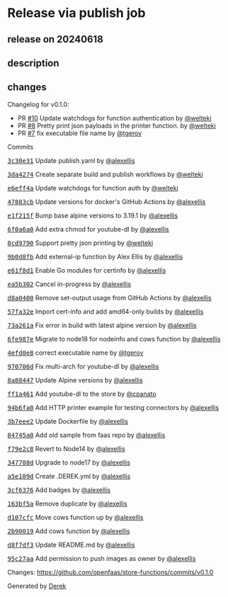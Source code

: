 # Release via publish job

## release on 20240618

## description

## changes

Changelog for v0.1.0:

* PR <a class="issue-link js-issue-link" data-error-text="Failed to load title" data-id="2359813634" data-permission-text="Title is private" data-url="https://github.com/openfaas/store-functions/issues/10" data-hovercard-type="pull_request" data-hovercard-url="/openfaas/store-functions/pull/10/hovercard" href="https://github.com/openfaas/store-functions/pull/10">#10</a> Update watchdogs for function authentication by <a class="user-mention notranslate" data-hovercard-type="user" data-hovercard-url="/users/welteki/hovercard" data-octo-click="hovercard-link-click" data-octo-dimensions="link_type:self" href="https://github.com/welteki">@welteki</a>
* PR <a class="issue-link js-issue-link" data-error-text="Failed to load title" data-id="2044108601" data-permission-text="Title is private" data-url="https://github.com/openfaas/store-functions/issues/8" data-hovercard-type="pull_request" data-hovercard-url="/openfaas/store-functions/pull/8/hovercard" href="https://github.com/openfaas/store-functions/pull/8">#8</a> Pretty print json payloads in the printer function. by <a class="user-mention notranslate" data-hovercard-type="user" data-hovercard-url="/users/welteki/hovercard" data-octo-click="hovercard-link-click" data-octo-dimensions="link_type:self" href="https://github.com/welteki">@welteki</a>
* PR <a class="issue-link js-issue-link" data-error-text="Failed to load title" data-id="1755609519" data-permission-text="Title is private" data-url="https://github.com/openfaas/store-functions/issues/7" data-hovercard-type="pull_request" data-hovercard-url="/openfaas/store-functions/pull/7/hovercard" href="https://github.com/openfaas/store-functions/pull/7">#7</a> fix executable file name by <a class="user-mention notranslate" data-hovercard-type="user" data-hovercard-url="/users/tgerov/hovercard" data-octo-click="hovercard-link-click" data-octo-dimensions="link_type:self" href="https://github.com/tgerov">@tgerov</a>

Commits

<a class="commit-link" data-hovercard-type="commit" data-hovercard-url="https://github.com/openfaas/store-functions/commit/3c30e3122887718e23da2f3ffe396891be254b02/hovercard" href="https://github.com/openfaas/store-functions/commit/3c30e3122887718e23da2f3ffe396891be254b02"><tt>3c30e31</tt></a> Update publish.yaml by <a class="user-mention notranslate" data-hovercard-type="user" data-hovercard-url="/users/alexellis/hovercard" data-octo-click="hovercard-link-click" data-octo-dimensions="link_type:self" href="https://github.com/alexellis">@alexellis</a>

<a class="commit-link" data-hovercard-type="commit" data-hovercard-url="https://github.com/openfaas/store-functions/commit/3da4274fe1d2cd078f3e42149242ca80ffcf7703/hovercard" href="https://github.com/openfaas/store-functions/commit/3da4274fe1d2cd078f3e42149242ca80ffcf7703"><tt>3da4274</tt></a> Create separate build and publish workflows by <a class="user-mention notranslate" data-hovercard-type="user" data-hovercard-url="/users/welteki/hovercard" data-octo-click="hovercard-link-click" data-octo-dimensions="link_type:self" href="https://github.com/welteki">@welteki</a>

<a class="commit-link" data-hovercard-type="commit" data-hovercard-url="https://github.com/openfaas/store-functions/commit/e6eff4a3bdfe41d1b0f216fc04418290e5f9710a/hovercard" href="https://github.com/openfaas/store-functions/commit/e6eff4a3bdfe41d1b0f216fc04418290e5f9710a"><tt>e6eff4a</tt></a> Update watchdogs for function auth by <a class="user-mention notranslate" data-hovercard-type="user" data-hovercard-url="/users/welteki/hovercard" data-octo-click="hovercard-link-click" data-octo-dimensions="link_type:self" href="https://github.com/welteki">@welteki</a>

<a class="commit-link" data-hovercard-type="commit" data-hovercard-url="https://github.com/openfaas/store-functions/commit/47883cb74a88ffa3eedc203dda203204501c5fd3/hovercard" href="https://github.com/openfaas/store-functions/commit/47883cb74a88ffa3eedc203dda203204501c5fd3"><tt>47883cb</tt></a> Update versions for docker's GitHub Actions by <a class="user-mention notranslate" data-hovercard-type="user" data-hovercard-url="/users/alexellis/hovercard" data-octo-click="hovercard-link-click" data-octo-dimensions="link_type:self" href="https://github.com/alexellis">@alexellis</a>

<a class="commit-link" data-hovercard-type="commit" data-hovercard-url="https://github.com/openfaas/store-functions/commit/e1f215f2f1a91b6af769fbc0b59ba943e06331b7/hovercard" href="https://github.com/openfaas/store-functions/commit/e1f215f2f1a91b6af769fbc0b59ba943e06331b7"><tt>e1f215f</tt></a> Bump base alpine versions to 3.19.1 by <a class="user-mention notranslate" data-hovercard-type="user" data-hovercard-url="/users/alexellis/hovercard" data-octo-click="hovercard-link-click" data-octo-dimensions="link_type:self" href="https://github.com/alexellis">@alexellis</a>

<a class="commit-link" data-hovercard-type="commit" data-hovercard-url="https://github.com/openfaas/store-functions/commit/6f0a6a05cb18091c7b94c26f1118df59c18ed9e9/hovercard" href="https://github.com/openfaas/store-functions/commit/6f0a6a05cb18091c7b94c26f1118df59c18ed9e9"><tt>6f0a6a0</tt></a> Add extra chmod for youtube-dl by <a class="user-mention notranslate" data-hovercard-type="user" data-hovercard-url="/users/alexellis/hovercard" data-octo-click="hovercard-link-click" data-octo-dimensions="link_type:self" href="https://github.com/alexellis">@alexellis</a>

<a class="commit-link" data-hovercard-type="commit" data-hovercard-url="https://github.com/openfaas/store-functions/commit/0cd979030f62bf8ff8ac8635a5ee0eba4f9b1554/hovercard" href="https://github.com/openfaas/store-functions/commit/0cd979030f62bf8ff8ac8635a5ee0eba4f9b1554"><tt>0cd9790</tt></a> Support pretty json printing by <a class="user-mention notranslate" data-hovercard-type="user" data-hovercard-url="/users/welteki/hovercard" data-octo-click="hovercard-link-click" data-octo-dimensions="link_type:self" href="https://github.com/welteki">@welteki</a>

<a class="commit-link" data-hovercard-type="commit" data-hovercard-url="https://github.com/openfaas/store-functions/commit/9b0d8fb7c6135794079c7b7dfebf25071e5f0c79/hovercard" href="https://github.com/openfaas/store-functions/commit/9b0d8fb7c6135794079c7b7dfebf25071e5f0c79"><tt>9b0d8fb</tt></a> Add external-ip function by Alex Ellis by <a class="user-mention notranslate" data-hovercard-type="user" data-hovercard-url="/users/alexellis/hovercard" data-octo-click="hovercard-link-click" data-octo-dimensions="link_type:self" href="https://github.com/alexellis">@alexellis</a>

<a class="commit-link" data-hovercard-type="commit" data-hovercard-url="https://github.com/openfaas/store-functions/commit/e61f8d13aa945752b78371c039b170ad612b5420/hovercard" href="https://github.com/openfaas/store-functions/commit/e61f8d13aa945752b78371c039b170ad612b5420"><tt>e61f8d1</tt></a> Enable Go modules for certinfo by <a class="user-mention notranslate" data-hovercard-type="user" data-hovercard-url="/users/alexellis/hovercard" data-octo-click="hovercard-link-click" data-octo-dimensions="link_type:self" href="https://github.com/alexellis">@alexellis</a>

<a class="commit-link" data-hovercard-type="commit" data-hovercard-url="https://github.com/openfaas/store-functions/commit/ea5b30224c1d737e4aa130ccce9f85118fbfc654/hovercard" href="https://github.com/openfaas/store-functions/commit/ea5b30224c1d737e4aa130ccce9f85118fbfc654"><tt>ea5b302</tt></a> Cancel in-progress by <a class="user-mention notranslate" data-hovercard-type="user" data-hovercard-url="/users/alexellis/hovercard" data-octo-click="hovercard-link-click" data-octo-dimensions="link_type:self" href="https://github.com/alexellis">@alexellis</a>

<a class="commit-link" data-hovercard-type="commit" data-hovercard-url="https://github.com/openfaas/store-functions/commit/d8a0400d9bda7ba569791f53aab68fb28653daed/hovercard" href="https://github.com/openfaas/store-functions/commit/d8a0400d9bda7ba569791f53aab68fb28653daed"><tt>d8a0400</tt></a> Remove set-output usage from GitHub Actions by <a class="user-mention notranslate" data-hovercard-type="user" data-hovercard-url="/users/alexellis/hovercard" data-octo-click="hovercard-link-click" data-octo-dimensions="link_type:self" href="https://github.com/alexellis">@alexellis</a>

<a class="commit-link" data-hovercard-type="commit" data-hovercard-url="https://github.com/openfaas/store-functions/commit/57fa32ef72abb125dd4f629ec8131a0af99df1b3/hovercard" href="https://github.com/openfaas/store-functions/commit/57fa32ef72abb125dd4f629ec8131a0af99df1b3"><tt>57fa32e</tt></a> Import cert-info and add amd64-only builds by <a class="user-mention notranslate" data-hovercard-type="user" data-hovercard-url="/users/alexellis/hovercard" data-octo-click="hovercard-link-click" data-octo-dimensions="link_type:self" href="https://github.com/alexellis">@alexellis</a>

<a class="commit-link" data-hovercard-type="commit" data-hovercard-url="https://github.com/openfaas/store-functions/commit/73a261a22642659c7c9c01c6b23f7c63caa6811c/hovercard" href="https://github.com/openfaas/store-functions/commit/73a261a22642659c7c9c01c6b23f7c63caa6811c"><tt>73a261a</tt></a> Fix error in build with latest alpine version by <a class="user-mention notranslate" data-hovercard-type="user" data-hovercard-url="/users/alexellis/hovercard" data-octo-click="hovercard-link-click" data-octo-dimensions="link_type:self" href="https://github.com/alexellis">@alexellis</a>

<a class="commit-link" data-hovercard-type="commit" data-hovercard-url="https://github.com/openfaas/store-functions/commit/6fe987ea6017b9fd65ae68e9487384c740c16369/hovercard" href="https://github.com/openfaas/store-functions/commit/6fe987ea6017b9fd65ae68e9487384c740c16369"><tt>6fe987e</tt></a> Migrate to node18 for nodeinfo and cows function by <a class="user-mention notranslate" data-hovercard-type="user" data-hovercard-url="/users/alexellis/hovercard" data-octo-click="hovercard-link-click" data-octo-dimensions="link_type:self" href="https://github.com/alexellis">@alexellis</a>

<a class="commit-link" data-hovercard-type="commit" data-hovercard-url="https://github.com/openfaas/store-functions/commit/4efd0e87607c1fd3c72bfeb8e0ab19267ff851c5/hovercard" href="https://github.com/openfaas/store-functions/commit/4efd0e87607c1fd3c72bfeb8e0ab19267ff851c5"><tt>4efd0e8</tt></a> correct executable name by <a class="user-mention notranslate" data-hovercard-type="user" data-hovercard-url="/users/tgerov/hovercard" data-octo-click="hovercard-link-click" data-octo-dimensions="link_type:self" href="https://github.com/tgerov">@tgerov</a>

<a class="commit-link" data-hovercard-type="commit" data-hovercard-url="https://github.com/openfaas/store-functions/commit/970706d5125fe6a0bc50825d15f032c58d7c1ef1/hovercard" href="https://github.com/openfaas/store-functions/commit/970706d5125fe6a0bc50825d15f032c58d7c1ef1"><tt>970706d</tt></a> Fix multi-arch for youtube-dl by <a class="user-mention notranslate" data-hovercard-type="user" data-hovercard-url="/users/alexellis/hovercard" data-octo-click="hovercard-link-click" data-octo-dimensions="link_type:self" href="https://github.com/alexellis">@alexellis</a>

<a class="commit-link" data-hovercard-type="commit" data-hovercard-url="https://github.com/openfaas/store-functions/commit/8a8844702e21467b41c3e48432a020d16ad732b1/hovercard" href="https://github.com/openfaas/store-functions/commit/8a8844702e21467b41c3e48432a020d16ad732b1"><tt>8a88447</tt></a> Update Alpine versions by <a class="user-mention notranslate" data-hovercard-type="user" data-hovercard-url="/users/alexellis/hovercard" data-octo-click="hovercard-link-click" data-octo-dimensions="link_type:self" href="https://github.com/alexellis">@alexellis</a>

<a class="commit-link" data-hovercard-type="commit" data-hovercard-url="https://github.com/openfaas/store-functions/commit/ff1a4611c5e90b1deb0aa51eb9abf80bdd1c8b41/hovercard" href="https://github.com/openfaas/store-functions/commit/ff1a4611c5e90b1deb0aa51eb9abf80bdd1c8b41"><tt>ff1a461</tt></a> Add youtube-dl to the store by <a class="user-mention notranslate" data-hovercard-type="user" data-hovercard-url="/users/cpanato/hovercard" data-octo-click="hovercard-link-click" data-octo-dimensions="link_type:self" href="https://github.com/cpanato">@cpanato</a>

<a class="commit-link" data-hovercard-type="commit" data-hovercard-url="https://github.com/openfaas/store-functions/commit/94b6fa05ac62efa1b8c143d36f73b48a38bec16c/hovercard" href="https://github.com/openfaas/store-functions/commit/94b6fa05ac62efa1b8c143d36f73b48a38bec16c"><tt>94b6fa0</tt></a> Add HTTP printer example for testing connectors by <a class="user-mention notranslate" data-hovercard-type="user" data-hovercard-url="/users/alexellis/hovercard" data-octo-click="hovercard-link-click" data-octo-dimensions="link_type:self" href="https://github.com/alexellis">@alexellis</a>

<a class="commit-link" data-hovercard-type="commit" data-hovercard-url="https://github.com/openfaas/store-functions/commit/3b7eee20be398ed3307da8a8c79469ed61857f60/hovercard" href="https://github.com/openfaas/store-functions/commit/3b7eee20be398ed3307da8a8c79469ed61857f60"><tt>3b7eee2</tt></a> Update Dockerfile by <a class="user-mention notranslate" data-hovercard-type="user" data-hovercard-url="/users/alexellis/hovercard" data-octo-click="hovercard-link-click" data-octo-dimensions="link_type:self" href="https://github.com/alexellis">@alexellis</a>

<a class="commit-link" data-hovercard-type="commit" data-hovercard-url="https://github.com/openfaas/store-functions/commit/84745a072b638db7e57cbe50053ae9e235ff3938/hovercard" href="https://github.com/openfaas/store-functions/commit/84745a072b638db7e57cbe50053ae9e235ff3938"><tt>84745a0</tt></a> Add old sample from faas repo by <a class="user-mention notranslate" data-hovercard-type="user" data-hovercard-url="/users/alexellis/hovercard" data-octo-click="hovercard-link-click" data-octo-dimensions="link_type:self" href="https://github.com/alexellis">@alexellis</a>

<a class="commit-link" data-hovercard-type="commit" data-hovercard-url="https://github.com/openfaas/store-functions/commit/f79e2c86e8d67f747d1e449ba6ca63eb5858e5bb/hovercard" href="https://github.com/openfaas/store-functions/commit/f79e2c86e8d67f747d1e449ba6ca63eb5858e5bb"><tt>f79e2c8</tt></a> Revert to Node14 by <a class="user-mention notranslate" data-hovercard-type="user" data-hovercard-url="/users/alexellis/hovercard" data-octo-click="hovercard-link-click" data-octo-dimensions="link_type:self" href="https://github.com/alexellis">@alexellis</a>

<a class="commit-link" data-hovercard-type="commit" data-hovercard-url="https://github.com/openfaas/store-functions/commit/347788dfbd0c9e74dd298757b132b00d85db2418/hovercard" href="https://github.com/openfaas/store-functions/commit/347788dfbd0c9e74dd298757b132b00d85db2418"><tt>347788d</tt></a> Upgrade to node17 by <a class="user-mention notranslate" data-hovercard-type="user" data-hovercard-url="/users/alexellis/hovercard" data-octo-click="hovercard-link-click" data-octo-dimensions="link_type:self" href="https://github.com/alexellis">@alexellis</a>

<a class="commit-link" data-hovercard-type="commit" data-hovercard-url="https://github.com/openfaas/store-functions/commit/a5e109d9d9c17a2e995b68857e22fd0e9969ca30/hovercard" href="https://github.com/openfaas/store-functions/commit/a5e109d9d9c17a2e995b68857e22fd0e9969ca30"><tt>a5e109d</tt></a> Create .DEREK.yml by <a class="user-mention notranslate" data-hovercard-type="user" data-hovercard-url="/users/alexellis/hovercard" data-octo-click="hovercard-link-click" data-octo-dimensions="link_type:self" href="https://github.com/alexellis">@alexellis</a>

<a class="commit-link" data-hovercard-type="commit" data-hovercard-url="https://github.com/openfaas/store-functions/commit/3cf63762b2632079f86dfae178fc6eaa33d61836/hovercard" href="https://github.com/openfaas/store-functions/commit/3cf63762b2632079f86dfae178fc6eaa33d61836"><tt>3cf6376</tt></a> Add badges by <a class="user-mention notranslate" data-hovercard-type="user" data-hovercard-url="/users/alexellis/hovercard" data-octo-click="hovercard-link-click" data-octo-dimensions="link_type:self" href="https://github.com/alexellis">@alexellis</a>

<a class="commit-link" data-hovercard-type="commit" data-hovercard-url="https://github.com/openfaas/store-functions/commit/163bf5a31140e1006f12aaa7d79ccfeeacb98e3d/hovercard" href="https://github.com/openfaas/store-functions/commit/163bf5a31140e1006f12aaa7d79ccfeeacb98e3d"><tt>163bf5a</tt></a> Remove duplicate by <a class="user-mention notranslate" data-hovercard-type="user" data-hovercard-url="/users/alexellis/hovercard" data-octo-click="hovercard-link-click" data-octo-dimensions="link_type:self" href="https://github.com/alexellis">@alexellis</a>

<a class="commit-link" data-hovercard-type="commit" data-hovercard-url="https://github.com/openfaas/store-functions/commit/d107cfc50b7866faaa084caad2eb74f460d62719/hovercard" href="https://github.com/openfaas/store-functions/commit/d107cfc50b7866faaa084caad2eb74f460d62719"><tt>d107cfc</tt></a> Move cows function up by <a class="user-mention notranslate" data-hovercard-type="user" data-hovercard-url="/users/alexellis/hovercard" data-octo-click="hovercard-link-click" data-octo-dimensions="link_type:self" href="https://github.com/alexellis">@alexellis</a>

<a class="commit-link" data-hovercard-type="commit" data-hovercard-url="https://github.com/openfaas/store-functions/commit/2b900196330f7fb8e188f4bce809de5267ca2269/hovercard" href="https://github.com/openfaas/store-functions/commit/2b900196330f7fb8e188f4bce809de5267ca2269"><tt>2b90019</tt></a> Add cows function by <a class="user-mention notranslate" data-hovercard-type="user" data-hovercard-url="/users/alexellis/hovercard" data-octo-click="hovercard-link-click" data-octo-dimensions="link_type:self" href="https://github.com/alexellis">@alexellis</a>

<a class="commit-link" data-hovercard-type="commit" data-hovercard-url="https://github.com/openfaas/store-functions/commit/d8f7df32c4c95f8ce884ed75a19fb47e97030d96/hovercard" href="https://github.com/openfaas/store-functions/commit/d8f7df32c4c95f8ce884ed75a19fb47e97030d96"><tt>d8f7df3</tt></a> Update README.md by <a class="user-mention notranslate" data-hovercard-type="user" data-hovercard-url="/users/alexellis/hovercard" data-octo-click="hovercard-link-click" data-octo-dimensions="link_type:self" href="https://github.com/alexellis">@alexellis</a>

<a class="commit-link" data-hovercard-type="commit" data-hovercard-url="https://github.com/openfaas/store-functions/commit/95c27aa9a4cf406da339fc781116dff15aaad6b2/hovercard" href="https://github.com/openfaas/store-functions/commit/95c27aa9a4cf406da339fc781116dff15aaad6b2"><tt>95c27aa</tt></a> Add permission to push images as owner by <a class="user-mention notranslate" data-hovercard-type="user" data-hovercard-url="/users/alexellis/hovercard" data-octo-click="hovercard-link-click" data-octo-dimensions="link_type:self" href="https://github.com/alexellis">@alexellis</a>

Changes: <a href="https://github.com/openfaas/store-functions/commits/v0.1.0">https://github.com/openfaas/store-functions/commits/v0.1.0</a>

Generated by <a href="https://github.com/alexellis/derek/">Derek</a>

